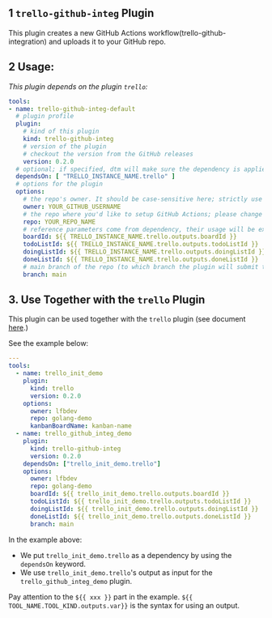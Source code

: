 ## 1 `trello-github-integ` Plugin

This plugin creates a new GitHub Actions workflow(trello-github-integration) and uploads it to your GitHub repo.

## 2 Usage:

_This plugin depends on the plugin `trello`:_

```yaml
tools:
- name: trello-github-integ-default
  # plugin profile
  plugin:
    # kind of this plugin
    kind: trello-github-integ
    # version of the plugin
    # checkout the version from the GitHub releases
    version: 0.2.0
  # optional; if specified, dtm will make sure the dependency is applied first before handling this tool.
  dependsOn: [ "TRELLO_INSTANCE_NAME.trello" ]
  # options for the plugin
  options:
    # the repo's owner. It should be case-sensitive here; strictly use your GitHub user name; please change the value below.
    owner: YOUR_GITHUB_USERNAME
    # the repo where you'd like to setup GitHub Actions; please change the value below.
    repo: YOUR_REPO_NAME
    # reference parameters come from dependency, their usage will be explained later
    boardId: ${{ TRELLO_INSTANCE_NAME.trello.outputs.boardId }}
    todoListId: ${{ TRELLO_INSTANCE_NAME.trello.outputs.todoListId }}
    doingListId: ${{ TRELLO_INSTANCE_NAME.trello.outputs.doingListId }}
    doneListId: ${{ TRELLO_INSTANCE_NAME.trello.outputs.doneListId }}
    # main branch of the repo (to which branch the plugin will submit the workflows)
    branch: main
```

## 3. Use Together with the `trello` Plugin

This plugin can be used together with the `trello` plugin (see document [here](./trello_plugin.md).)

See the example below:

```yaml
---
tools:
  - name: trello_init_demo
    plugin:
      kind: trello
      version: 0.2.0
    options:
      owner: lfbdev
      repo: golang-demo
      kanbanBoardName: kanban-name
  - name: trello_github_integ_demo
    plugin:
      kind: trello-github-integ
      version: 0.2.0
    dependsOn: ["trello_init_demo.trello"]
    options:
      owner: lfbdev
      repo: golang-demo
      boardId: ${{ trello_init_demo.trello.outputs.boardId }}
      todoListId: ${{ trello_init_demo.trello.outputs.todoListId }}
      doingListId: ${{ trello_init_demo.trello.outputs.doingListId }}
      doneListId: ${{ trello_init_demo.trello.outputs.doneListId }}
      branch: main
```

In the example above:

- We put `trello_init_demo.trello` as a dependency by using the `dependsOn` keyword.
- We use `trello_init_demo.trello`'s output as input for the `trello_github_integ_demo` plugin.

Pay attention to the `${{ xxx }}` part in the example. `${{ TOOL_NAME.TOOL_KIND.outputs.var}}` is the syntax for using an output.

